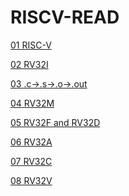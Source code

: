 # RISCV-READ

[01 RISC-V](01_RISC-V.md)

[02 RV32I](02_RV32I.md)

[03 .c-&gt;.s-&gt;.o-&gt;.out](03_c-s-o-out.md)

[04 RV32M](04_RV32M.md)

[05 RV32F and RV32D](05_RV32FandRV32D.md)

[06 RV32A
](06_RV32A.md)

[07 RV32C](07_RV32C.md)

[08 RV32V](08_RV32V.md)
